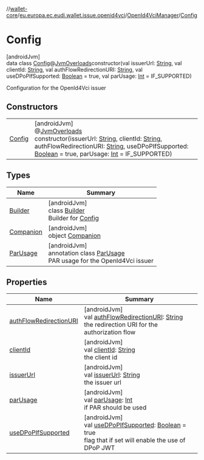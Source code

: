 //[wallet-core](../../../../index.md)/[eu.europa.ec.eudi.wallet.issue.openid4vci](../../index.md)/[OpenId4VciManager](../index.md)/[Config](index.md)

# Config

[androidJvm]\
data class [Config](index.md)@[JvmOverloads](https://kotlinlang.org/api/latest/jvm/stdlib/kotlin-stdlib/kotlin.jvm/-jvm-overloads/index.html)constructor(val issuerUrl: [String](https://kotlinlang.org/api/latest/jvm/stdlib/kotlin-stdlib/kotlin/-string/index.html), val clientId: [String](https://kotlinlang.org/api/latest/jvm/stdlib/kotlin-stdlib/kotlin/-string/index.html), val authFlowRedirectionURI: [String](https://kotlinlang.org/api/latest/jvm/stdlib/kotlin-stdlib/kotlin/-string/index.html), val useDPoPIfSupported: [Boolean](https://kotlinlang.org/api/latest/jvm/stdlib/kotlin-stdlib/kotlin/-boolean/index.html) = true, val parUsage: [Int](https://kotlinlang.org/api/latest/jvm/stdlib/kotlin-stdlib/kotlin/-int/index.html) = IF_SUPPORTED)

Configuration for the OpenId4Vci issuer

## Constructors

| | |
|---|---|
| [Config](-config.md) | [androidJvm]<br>@[JvmOverloads](https://kotlinlang.org/api/latest/jvm/stdlib/kotlin-stdlib/kotlin.jvm/-jvm-overloads/index.html)<br>constructor(issuerUrl: [String](https://kotlinlang.org/api/latest/jvm/stdlib/kotlin-stdlib/kotlin/-string/index.html), clientId: [String](https://kotlinlang.org/api/latest/jvm/stdlib/kotlin-stdlib/kotlin/-string/index.html), authFlowRedirectionURI: [String](https://kotlinlang.org/api/latest/jvm/stdlib/kotlin-stdlib/kotlin/-string/index.html), useDPoPIfSupported: [Boolean](https://kotlinlang.org/api/latest/jvm/stdlib/kotlin-stdlib/kotlin/-boolean/index.html) = true, parUsage: [Int](https://kotlinlang.org/api/latest/jvm/stdlib/kotlin-stdlib/kotlin/-int/index.html) = IF_SUPPORTED) |

## Types

| Name | Summary |
|---|---|
| [Builder](-builder/index.md) | [androidJvm]<br>class [Builder](-builder/index.md)<br>Builder for [Config](index.md) |
| [Companion](-companion/index.md) | [androidJvm]<br>object [Companion](-companion/index.md) |
| [ParUsage](-par-usage/index.md) | [androidJvm]<br>annotation class [ParUsage](-par-usage/index.md)<br>PAR usage for the OpenId4Vci issuer |

## Properties

| Name | Summary |
|---|---|
| [authFlowRedirectionURI](auth-flow-redirection-u-r-i.md) | [androidJvm]<br>val [authFlowRedirectionURI](auth-flow-redirection-u-r-i.md): [String](https://kotlinlang.org/api/latest/jvm/stdlib/kotlin-stdlib/kotlin/-string/index.html)<br>the redirection URI for the authorization flow |
| [clientId](client-id.md) | [androidJvm]<br>val [clientId](client-id.md): [String](https://kotlinlang.org/api/latest/jvm/stdlib/kotlin-stdlib/kotlin/-string/index.html)<br>the client id |
| [issuerUrl](issuer-url.md) | [androidJvm]<br>val [issuerUrl](issuer-url.md): [String](https://kotlinlang.org/api/latest/jvm/stdlib/kotlin-stdlib/kotlin/-string/index.html)<br>the issuer url |
| [parUsage](par-usage.md) | [androidJvm]<br>val [parUsage](par-usage.md): [Int](https://kotlinlang.org/api/latest/jvm/stdlib/kotlin-stdlib/kotlin/-int/index.html)<br>if PAR should be used |
| [useDPoPIfSupported](use-d-po-p-if-supported.md) | [androidJvm]<br>val [useDPoPIfSupported](use-d-po-p-if-supported.md): [Boolean](https://kotlinlang.org/api/latest/jvm/stdlib/kotlin-stdlib/kotlin/-boolean/index.html) = true<br>flag that if set will enable the use of DPoP JWT |
